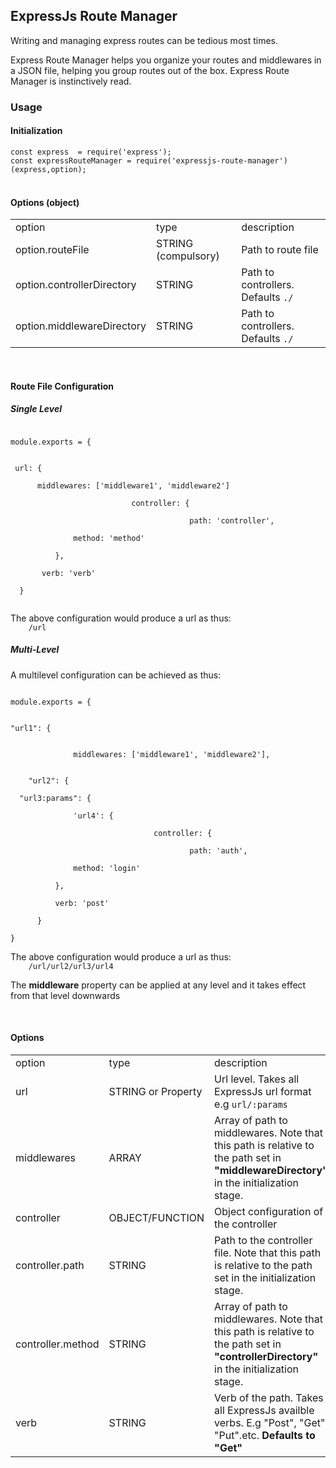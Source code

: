 <h2>ExpressJs Route Manager</h2>
<p>
Writing and managing express routes can be tedious most times.
</p>
<p>Express Route Manager helps you organize your routes and middlewares in a JSON file, helping you group routes out of the box. Express Route Manager is instinctively read.</p>

<h3>Usage</h3>
<h4>Initialization</h4>
<code>const express  = require('express');</code><br>
<code>const expressRouteManager = require('expressjs-route-manager')(express,option);
</code>
<br/>
<h4>Options (object)</h4>
<table>
<tr>
	<td>option</td>
	<td>type</td>
	<td>description</td>
</tr>
<tr>
	<td>option.routeFile</td>
	<td>STRING (compulsory)</td>
	<td>Path to route file</td>
</tr>
<tr>
	<td>option.controllerDirectory</td>
	<td>STRING </td>
	<td>Path to controllers. Defaults <code>./</code></td>
</tr>
<tr>
	<td>option.middlewareDirectory</td>
	<td>STRING</td>
	<td>Path to controllers. Defaults <code>./</code></td>
</tr>
</table>

<br>

<h4>
	Route File Configuration
</h4>
<h5>Single Level</h5>
<code>
module.exports = {
<br>
 url: {  <br>
 &nbsp;&nbsp;&nbsp;&nbsp;&nbsp;middlewares: ['middleware1', 'middleware2']<br>
                 &nbsp;&nbsp;&nbsp;&nbsp;      controller: {  <br>
                        &nbsp;&nbsp;&nbsp;&nbsp;&nbsp;&nbsp;&nbsp;&nbsp;&nbsp;&nbsp;&nbsp;&nbsp;    path: 'controller',  <br>
&nbsp;&nbsp;&nbsp;&nbsp;&nbsp;&nbsp;&nbsp;&nbsp;&nbsp;&nbsp;&nbsp;&nbsp;  method: 'method'  <br>
 &nbsp;&nbsp;&nbsp;&nbsp;&nbsp;&nbsp;&nbsp;&nbsp; },  <br> 
  &nbsp;&nbsp;&nbsp;&nbsp;&nbsp;verb: 'verb'  <br>
  }

</code>
<p>The above configuration would produce a url as thus:<code>
	/url
</code></p>
<h5>Multi-Level</h5>
<p>A multilevel configuration can be achieved as thus:</p>
<code>
module.exports = {
<br>
"url1": {  
		<br>
           &nbsp;&nbsp; middlewares: ['middleware1', 'middleware2'],  
            <br>
  &nbsp;&nbsp;"url2": {  <br>
&nbsp;&nbsp;"url3:params": {  <br>
          &nbsp;&nbsp;&nbsp;&nbsp;'url4': {  <br>
                  &nbsp;&nbsp;&nbsp;&nbsp;&nbsp;&nbsp;&nbsp;&nbsp;      controller: {  <br>
                        &nbsp;&nbsp;&nbsp;&nbsp;&nbsp;&nbsp;&nbsp;&nbsp;&nbsp;&nbsp;&nbsp;&nbsp;    path: 'auth',  <br>
&nbsp;&nbsp;&nbsp;&nbsp;&nbsp;&nbsp;&nbsp;&nbsp;&nbsp;&nbsp;&nbsp;&nbsp;  method: 'login'  <br>
 &nbsp;&nbsp;&nbsp;&nbsp;&nbsp;&nbsp;&nbsp;&nbsp; },  <br> 
  &nbsp;&nbsp;&nbsp;&nbsp;&nbsp;&nbsp;&nbsp;&nbspverb: 'post'  <br>
  &nbsp;&nbsp;&nbsp;&nbsp;}
<br>}
</code>
<p>The above configuration would produce a url as thus:<code>
	/url/url2/url3/url4
</code></p>
<p>The <b>middleware</b> property can be applied at any level and it takes effect from that level downwards </p>

<br/>
<h4>Options</h4>
<table>
<tr>
	<td>option</td>
	<td>type</td>
	<td>description</td>
</tr>
<tr>
	<td>url</td>
	<td>STRING or Property</td>
	<td>Url level. Takes all ExpressJs url format e.g <code>url/:params</code></td>
</tr>
<tr>
	<td>middlewares</td>
	<td>ARRAY </td>
	<td>Array of path to middlewares.  Note that this path is relative to the path set in <b>"middlewareDirectory"</b> in the initialization stage.</td>
</tr>
<tr>
	<td>controller</td>
	<td>OBJECT/FUNCTION</td>
	<td>Object configuration of the controller</td>
</tr>
<tr>
	<td>controller.path</td>
	<td>STRING</td>
	<td>Path to the controller file. Note that this path is relative to the path set in the initialization stage.</td>
</tr>
<tr>
	<td>controller.method</td>
	<td>STRING</td>
	<td>Array of path to middlewares.  Note that this path is relative to the path set in <b>"controllerDirectory"</b> in the initialization stage.</td>
</tr>
<tr>
	<td>verb</td>
	<td>STRING</td>
	<td>Verb of the path. Takes all ExpressJs availble verbs. E.g "Post", "Get", "Put".etc. <b>Defaults to "Get"</b></td>
</tr>
</table>


